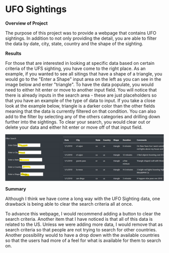 # UFO Sightings

**Overview of Project**

The purpose of this project was to provide a webpage that contains UFO sightings.  In addition to not only providing the detail, you are able to filter the data by date, city, state, country and the shape of the sighting.

**Results**

For those that are interested in looking at specific data based on certain criteria of the UFS sighting, you have come to the right place. As an example, if you wanted to see all sitings that have a shape of a triangle, you would go to the "Enter a Shape" input area on the left as you can see in the image below and enter "triangle".  To have the data populate, you would need to either hit enter or move to another input field.  You will notice that there is already inputs in the search area - these are just placeholders so that you have an example of the type of data to input.  If you take a close look at the example below, triangle is a darker color than the other fields meaning that the data is currently filtered on that condition.  You can also add to the filter by selecting any of the others categories and drilling down further into the sightings.  To clear your search, you would clear out or delete your data and either hit enter or move off of that input field.

![](/Resources/image.png)

**Summary**

Although I think we have come a long way with the UFO Sighting data, one drawback is being able to clear the search criteria all at once.

To advance this webpage, I would recommend adding a button to clear the search criteria.  Another item that I have noticed is that all of this data is related to the US.  Unless we were adding more data, I would remove that as search criteria so that people are not trying to search for other countries.  Another possibility would to have a drop down with the available countries so that the users had more of a feel for what is available for them to search on.
